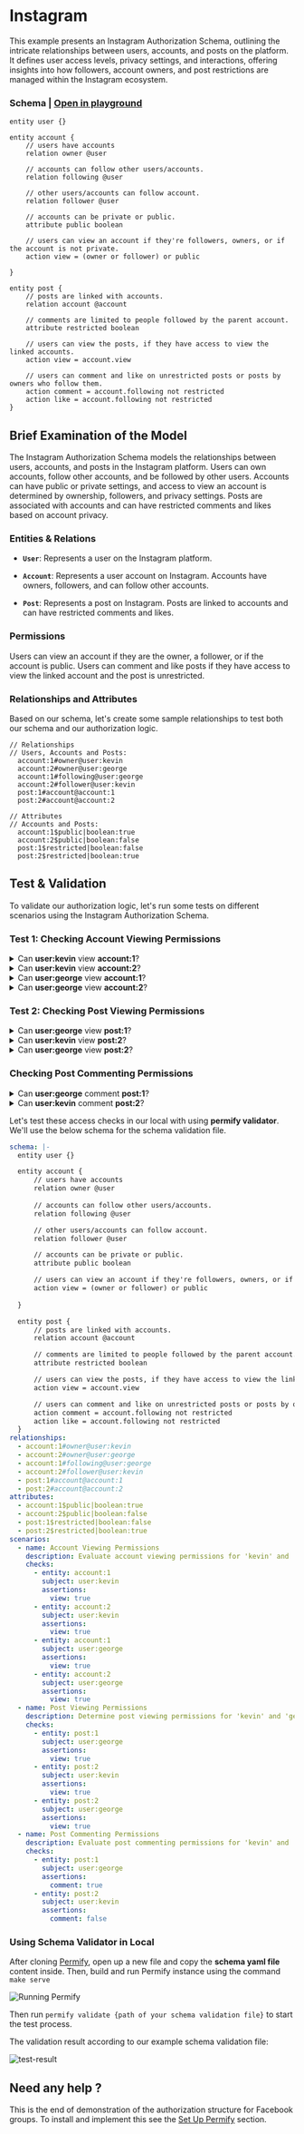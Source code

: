 # Instagram

This example presents an Instagram Authorization Schema, outlining the intricate relationships between users, accounts, and posts on the platform. It defines user access levels, privacy settings, and interactions, offering insights into how followers, account owners, and post restrictions are managed within the Instagram ecosystem.

### Schema | [Open in playground](https://play.permify.co/?s=instagram&tab=schema)

```perm
entity user {}

entity account {
    // users have accounts
    relation owner @user

    // accounts can follow other users/accounts.
    relation following @user

    // other users/accounts can follow account.
    relation follower @user

    // accounts can be private or public.
    attribute public boolean

    // users can view an account if they're followers, owners, or if the account is not private.
    action view = (owner or follower) or public

}

entity post {
    // posts are linked with accounts.
    relation account @account

    // comments are limited to people followed by the parent account.
    attribute restricted boolean

    // users can view the posts, if they have access to view the linked accounts.
    action view = account.view

    // users can comment and like on unrestricted posts or posts by owners who follow them.
    action comment = account.following not restricted
    action like = account.following not restricted
}
```

## Brief Examination of the Model

The Instagram Authorization Schema models the relationships between users, accounts, and posts in the Instagram platform.
Users can own accounts, follow other accounts, and be followed by other users. Accounts can have public or private settings, and access to view an account is determined by ownership, followers, and privacy settings. Posts are associated with accounts and can have restricted comments and likes based on account privacy.

### Entities & Relations

- **`User`**: Represents a user on the Instagram platform.

- **`Account`**: Represents a user account on Instagram. Accounts have owners, followers, and can follow other accounts.

- **`Post`**: Represents a post on Instagram. Posts are linked to accounts and can have restricted comments and likes.

### Permissions

Users can view an account if they are the owner, a follower, or if the account is public.
Users can comment and like posts if they have access to view the linked account and the post is unrestricted.

### Relationships and Attributes

Based on our schema, let's create some sample relationships to test both our schema and our authorization logic.

```perm
// Relationships
// Users, Accounts and Posts:
  account:1#owner@user:kevin
  account:2#owner@user:george
  account:1#following@user:george
  account:2#follower@user:kevin
  post:1#account@account:1
  post:2#account@account:2

// Attributes
// Accounts and Posts:
  account:1$public|boolean:true
  account:2$public|boolean:false
  post:1$restricted|boolean:false
  post:2$restricted|boolean:true
```

## Test & Validation

To validate our authorization logic, let's run some tests on different scenarios using the Instagram Authorization Schema.

### Test 1: Checking Account Viewing Permissions

<details>
<summary> 
    Can <strong>user:kevin</strong> view <strong>account:1</strong>? 
</summary>
    
<p>

```perm
    entity account {
        relation owner @user
        relation following @user
        relation follower @user
        attribute public boolean
        action view = (owner or follower) or public
    }
```

According to the schema, `user:kevin` is the owner of `account:1`. Hence, `user:kevin` should be able to view `account:1`. The expected result is `'true'`.

</p>
</details>

<details>
<summary> 
    Can <strong>user:kevin</strong> view <strong>account:2</strong>? 
</summary>
    
<p>

```perm
    entity account {
        relation owner @user
        relation following @user
        relation follower @user
        attribute public boolean
        action view = (owner or follower) or public
    }
```

According to the schema, `user:kevin` follows `account:2`. Hence, `user:kevin` should be able to view `account:2` because he is a follower. The expected result is `'true'`.

</p>
</details>

<details>
<summary> 
    Can <strong>user:george</strong> view <strong>account:1</strong>? 
</summary>
    
<p>

```perm
    entity account {
        relation owner @user
        relation following @user
        relation follower @user
        attribute public boolean
        action view = (owner or follower) or public
    }
```

According to the schema, `user:george` can view `account:1`, because the account is public. Hence, `user:george` should be able to view `account:1`. The expected result is `'true'`.

</p>
</details>

<details>
<summary> 
    Can <strong>user:george</strong> view <strong>account:2</strong>? 
</summary>
    
<p>

```perm
    entity account {
        relation owner @user
        relation following @user
        relation follower @user
        attribute public boolean
        action view = (owner or follower) or public
    }
```

According to the schema, `user:george` is the owner of `account:2`. Hence, `user:george` should be able to view `account:2`. The expected result is `'true'`.

</p>
</details>

### Test 2: Checking Post Viewing Permissions

<details><summary>Can <strong>user:george</strong> view <strong>post:1</strong>?</summary>

<p>

```perm
entity post {
    relation account @account
    attribute restricted boolean
    action view = account.view
}
```

According to the schema, `post:1` is linked with `account:1`, and it does not have restricted access. Also, `user:george` is following `account:1`. Hence, `user:george` should be able to view `post:1`. The expected result is `'true'`.

</p>
</details>

<details><summary>Can <strong>user:kevin</strong> view <strong>post:2</strong>?</summary>
<p>

```perm
entity post {
    relation account @account
    attribute restricted boolean
    action view = account.view
}
```

According to the schema, `post:2` is linked with `account:2`, and it has restricted access. Also, `user:george` is not following `account:1`. Hence, `user:kevin` should not be able to view `post:2`. The expected result is `'false'`.

</p>
</details>

<details><summary>Can <strong>user:george</strong> view <strong>post:2</strong>?</summary>
<p>

```perm
entity post {
    relation account @account
    attribute restricted boolean
    action view = account.view
}
```

According to the schema, `post:2` is linked with `account:2`, and it is restricted access. Also, `user:george` can view his own `post:2`. The expected result is `'true'`.

</p>
</details>

### Checking Post Commenting Permissions

<details><summary>Can <strong>user:george</strong> comment <strong>post:1</strong>?</summary>
<p>

```perm
entity post {
    relation account @account
    attribute restricted boolean
    action comment = account.following not restricted
}
```

According to the schema, `post:1` is linked with `account:1`, and it is not restricted. Also, `user:george` can comment on `post:1`. The expected result is `'true'`.

</p>
</details>

<details><summary>Can <strong>user:kevin</strong> comment <strong>post:2</strong>?</summary>
<p>

```perm
entity post {
    relation account @account
    attribute restricted boolean
    action comment = account.following not restricted
}
```

According to the schema, `post:2` is linked with `account:2`, and it is restricted. `user:kevin` cannot comment on `post:2`. The expected result is `'false'`.

</p>
</details>

Let's test these access checks in our local with using **permify validator**. We'll use the below schema for the schema validation file.

```yaml
schema: |-
  entity user {}

  entity account {
      // users have accounts
      relation owner @user
      
      // accounts can follow other users/accounts.
      relation following @user

      // other users/accounts can follow account.
      relation follower @user

      // accounts can be private or public.
      attribute public boolean

      // users can view an account if they're followers, owners, or if the account is not private.
      action view = (owner or follower) or public
      
  }

  entity post {
      // posts are linked with accounts.
      relation account @account

      // comments are limited to people followed by the parent account.
      attribute restricted boolean

      // users can view the posts, if they have access to view the linked accounts.
      action view = account.view

      // users can comment and like on unrestricted posts or posts by owners who follow them.
      action comment = account.following not restricted
      action like = account.following not restricted
  }
relationships:
  - account:1#owner@user:kevin
  - account:2#owner@user:george
  - account:1#following@user:george
  - account:2#follower@user:kevin
  - post:1#account@account:1
  - post:2#account@account:2
attributes:
  - account:1$public|boolean:true
  - account:2$public|boolean:false
  - post:1$restricted|boolean:false
  - post:2$restricted|boolean:true
scenarios:
  - name: Account Viewing Permissions
    description: Evaluate account viewing permissions for 'kevin' and 'george'.
    checks:
      - entity: account:1
        subject: user:kevin
        assertions:
          view: true
      - entity: account:2
        subject: user:kevin
        assertions:
          view: true
      - entity: account:1
        subject: user:george
        assertions:
          view: true
      - entity: account:2
        subject: user:george
        assertions:
          view: true
  - name: Post Viewing Permissions
    description: Determine post viewing permissions for 'kevin' and 'george'.
    checks:
      - entity: post:1
        subject: user:george
        assertions:
          view: true
      - entity: post:2
        subject: user:kevin
        assertions:
          view: true
      - entity: post:2
        subject: user:george
        assertions:
          view: true
  - name: Post Commenting Permissions
    description: Evaluate post commenting permissions for 'kevin' and 'george'.
    checks:
      - entity: post:1
        subject: user:george
        assertions:
          comment: true
      - entity: post:2
        subject: user:kevin
        assertions:
          comment: false
```

### Using Schema Validator in Local

After cloning [Permify](https://github.com/Permify/permify), open up a new file and copy the **schema yaml file** content inside. Then, build and run Permify instance using the command `make serve`

![Running Permify](https://github.com/Permify/permify/assets/48759364/eb4cde6e-09bf-4e38-88bc-251a811f9c4f)

Then run `permify validate {path of your schema validation file}` to start the test process.

The validation result according to our example schema validation file:

![test-result](https://github.com/Permify/permify/assets/48759364/2fb9a1ab-40d4-48e0-857a-3d59de575134)

## Need any help ?

This is the end of demonstration of the authorization structure for Facebook groups. To install and implement this see the [Set Up Permify](../../installation.md) section.
